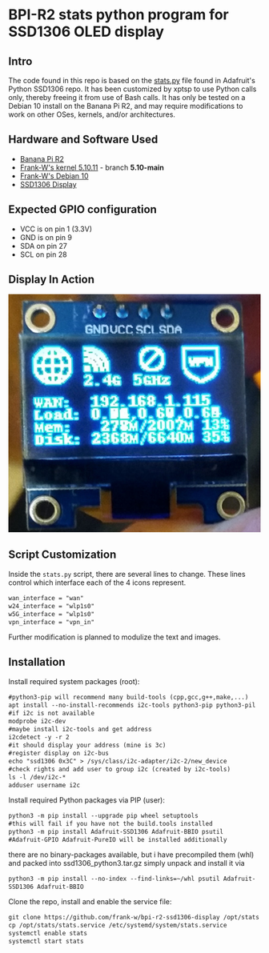 # BPI-R2 stats python program for SSD1306 OLED display

## Intro 
The code found in this repo is based on the [stats.py](https://github.com/adafruit/Adafruit_Python_SSD1306/blob/master/examples/stats.py) file
found in Adafruit's Python SSD1306 repo.  It has been customized by xptsp to use Python calls only, thereby freeing it from use of Bash calls.
It has only be tested on a Debian 10 install on the Banana Pi R2, and may require modifications to work on other OSes, kernels, and/or architectures.

## Hardware and Software Used
- [Banana Pi R2](http://www.banana-pi.org/r2.html)
- [Frank-W's kernel 5.10.11](https://github.com/frank-w/BPI-R2-4.14) - branch **5.10-main**
- [Frank-W's Debian 10](https://drive.google.com/file/d/1VbV_IaUy92p1bIrd74sahs77LQNSQEVd/view?usp=sharing)
- [SSD1306 Display](https://www.amazon.com/gp/product/B076PM5ZSJ)

## Expected GPIO configuration
- VCC is on pin 1 (3.3V)
- GND is on pin 9
- SDA on pin 27
- SCL on pin 28

## Display In Action
![](https://github.com/frank-w/bpi-r2-ssd1306-display/blob/master/display_in_action.jpg)

## Script Customization
Inside the `stats.py` script, there are several lines to change.  These lines control which interface each of the 4 icons represent.
```
wan_interface = "wan"
w24_interface = "wlp1s0"
w5G_interface = "wlp1s0"
vpn_interface = "vpn_in"
```
Further modification is planned to modulize the text and images.

## Installation
Install required system packages (root):
```
#python3-pip will recommend many build-tools (cpp,gcc,g++,make,...)
apt install --no-install-recommends i2c-tools python3-pip python3-pil
#if i2c is not available
modprobe i2c-dev
#maybe install i2c-tools and get address
i2cdetect -y -r 2
#it should display your address (mine is 3c)
#register display on i2c-bus
echo "ssd1306 0x3C" > /sys/class/i2c-adapter/i2c-2/new_device
#check rights and add user to group i2c (created by i2c-tools)
ls -l /dev/i2c-*
adduser username i2c
```

Install required Python packages via PIP (user):
```
python3 -m pip install --upgrade pip wheel setuptools
#this will fail if you have not the build.tools installed
python3 -m pip install Adafruit-SSD1306 Adafruit-BBIO psutil
#Adafruit-GPIO Adafruit-PureIO will be installed additionally
```
there are no binary-packages available, but i have precompiled
them (whl) and packed into ssd1306_python3.tar.gz
simply unpack and install it via

```
python3 -m pip install --no-index --find-links=~/whl psutil Adafruit-SSD1306 Adafruit-BBIO
```

Clone the repo, install  and enable the service file:
```
git clone https://github.com/frank-w/bpi-r2-ssd1306-display /opt/stats
cp /opt/stats/stats.service /etc/systemd/system/stats.service
systemctl enable stats
systemctl start stats
```
